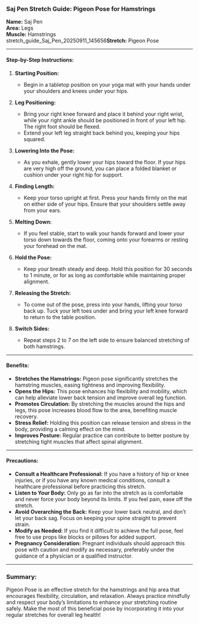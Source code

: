 ### Saj Pen Stretch Guide: Pigeon Pose for Hamstrings

**Name:** Saj Pen  
**Area:** Legs  
**Muscle:** Hamstrings  
stretch_guide_Saj_Pen_20250911_145656**Stretch:** Pigeon Pose  

---

#### Step-by-Step Instructions:
1. **Starting Position:**
   - Begin in a tabletop position on your yoga mat with your hands under your shoulders and knees under your hips.

2. **Leg Positioning:**
   - Bring your right knee forward and place it behind your right wrist, while your right ankle should be positioned in front of your left hip. The right foot should be flexed.
   - Extend your left leg straight back behind you, keeping your hips squared.

3. **Lowering Into the Pose:**
   - As you exhale, gently lower your hips toward the floor. If your hips are very high off the ground, you can place a folded blanket or cushion under your right hip for support.

4. **Finding Length:**
   - Keep your torso upright at first. Press your hands firmly on the mat on either side of your hips. Ensure that your shoulders settle away from your ears.

5. **Melting Down:**
   - If you feel stable, start to walk your hands forward and lower your torso down towards the floor, coming onto your forearms or resting your forehead on the mat.

6. **Hold the Pose:**
   - Keep your breath steady and deep. Hold this position for 30 seconds to 1 minute, or for as long as comfortable while maintaining proper alignment.

7. **Releasing the Stretch:**
   - To come out of the pose, press into your hands, lifting your torso back up. Tuck your left toes under and bring your left knee forward to return to the table position.

8. **Switch Sides:**
   - Repeat steps 2 to 7 on the left side to ensure balanced stretching of both hamstrings.

---

#### Benefits:
- **Stretches the Hamstrings:** Pigeon pose significantly stretches the hamstring muscles, easing tightness and improving flexibility.
- **Opens the Hips:** This pose enhances hip flexibility and mobility, which can help alleviate lower back tension and improve overall leg function.
- **Promotes Circulation:** By stretching the muscles around the hips and legs, this pose increases blood flow to the area, benefiting muscle recovery.
- **Stress Relief:** Holding this position can release tension and stress in the body, providing a calming effect on the mind.
- **Improves Posture:** Regular practice can contribute to better posture by stretching tight muscles that affect spinal alignment.

---

#### Precautions:
- **Consult a Healthcare Professional:** If you have a history of hip or knee injuries, or if you have any known medical conditions, consult a healthcare professional before practicing this stretch.
- **Listen to Your Body:** Only go as far into the stretch as is comfortable and never force your body beyond its limits. If you feel pain, ease off the stretch.
- **Avoid Overarching the Back:** Keep your lower back neutral, and don’t let your back sag. Focus on keeping your spine straight to prevent strain.
- **Modify as Needed:** If you find it difficult to achieve the full pose, feel free to use props like blocks or pillows for added support.
- **Pregnancy Consideration:** Pregnant individuals should approach this pose with caution and modify as necessary, preferably under the guidance of a physician or a qualified instructor.

---

### Summary:
Pigeon Pose is an effective stretch for the hamstrings and hip area that encourages flexibility, circulation, and relaxation. Always practice mindfully and respect your body’s limitations to enhance your stretching routine safely. Make the most of this beneficial pose by incorporating it into your regular stretches for overall leg health!